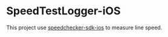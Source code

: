 # SpeedTestLogger-iOS
This project use [speedchecker-sdk-ios](https://github.com/speedchecker/speedchecker-sdk-ios) to measure line speed.

